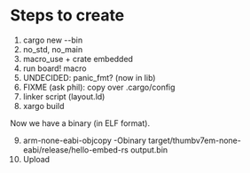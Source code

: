 Steps to create
===============

1. cargo new --bin
2. no_std, no_main
3. macro_use + crate embedded
4. run board! macro
5. UNDECIDED: panic_fmt? (now in lib)
6. FIXME (ask phil): copy over .cargo/config
7. linker script (layout.ld)
8. xargo build

Now we have a binary (in ELF format).

9. arm-none-eabi-objcopy -Obinary target/thumbv7em-none-eabi/release/hello-embed-rs output.bin
10. Upload
